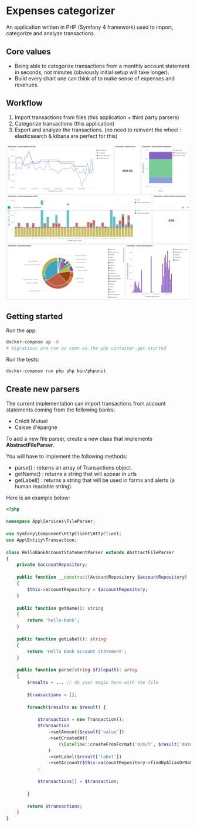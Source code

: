 Expenses categorizer
====================

An application written in PHP (Symfony 4 framework) used to import, categorize and analyze transactions.

Core values
-----------

* Being able to categorize transactions from a monthly account statement in seconds, not minutes (obviously initial setup will take longer).
* Build every chart one can think of to make sense of expenses and revenues.

Workflow
--------

1. Import transactions from files (this application + third party parsers)
2. Categorize transactions (this application)
3. Export and analyze the transactions. (no need to reinvent the wheel : elasticsearch & kibana are perfect for this)

![Kibana dashboard](docs/kibana-dashboard.png "Kibana dashboard")

Getting started
---------------

Run the app:

```bash
docker-compose up -d
# migrations are run as soon as the php container get started
```

Run the tests:

```bash
docker-compose run php php bin/phpunit
```

Create new parsers
------------------

The current implementation can import transactions from account statements coming from the following banks:
 * Crédit Mutuel
 * Caisse d'épargne

To add a new file parser, create a new class that implements **AbstractFileParser**.

You will have to implement the following methods:
 * parse() : returns an array of Transactions object.
 * getName() : returns a string that will appear in urls
 * getLabel() : returns a string that will be used in forms and alerts (a human readable string).

Here is an example below:

```php
<?php

namespace App\Services\FileParser;

use Symfony\Component\HttpClient\HttpClient;
use App\Entity\Transaction;

class HelloBankAccountStatementParser extends AbstractFileParser 
{
    private $accountRepository;

    public function __construct(AccountRepository $accountRepository)
    {
        $this->accountRepository = $accountRepository;
    }

    public function getName(): string
    {
        return 'hello-bank';
    }

    public function getLabel(): string
    {
        return 'Hello Bank account statement';
    }

    public function parse(string $filepath): array
    {
        $results = ... // do your magic here with the file

        $transactions = [];

        foreach($results as $result) {
            
            $transaction = new Transaction();
            $transaction
                ->setAmount($result['value'])
                ->setCreatedAt(
                    (\DateTime::createFromFormat('d/m/Y', $result['date']))->setTime(0, 0, 0)
                )
                ->setLabel($result['label'])
                ->setAccount($this->accountRepository->findByAliasOrName($result['account']))
            ;

            $transactions[] = $transaction;

        }

        return $transactions;
    }
}

```
